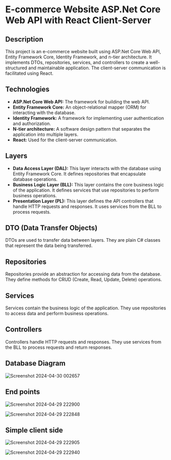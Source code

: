 # E-commerce Website ASP.Net Core Web API with React Client-Server

## Description

This project is an e-commerce website built using ASP.Net Core Web API, Entity Framework Core, Identity Framework, and n-tier architecture. It implements DTOs, repositories, services, and controllers to create a well-structured and maintainable application. The client-server communication is facilitated using React.

## Technologies

- **ASP.Net Core Web API:** The framework for building the web API.
- **Entity Framework Core:** An object-relational mapper (ORM) for interacting with the database.
- **Identity Framework:** A framework for implementing user authentication and authorization.
- **N-tier architecture:** A software design pattern that separates the application into multiple layers.
- **React:** Used for the client-server communication.

## Layers

- **Data Access Layer (DAL):** This layer interacts with the database using Entity Framework Core. It defines repositories that encapsulate database operations.
- **Business Logic Layer (BLL):** This layer contains the core business logic of the application. It defines services that use repositories to perform business operations.
- **Presentation Layer (PL):** This layer defines the API controllers that handle HTTP requests and responses. It uses services from the BLL to process requests.

## DTO (Data Transfer Objects)

DTOs are used to transfer data between layers. They are plain C# classes that represent the data being transferred.

## Repositories

Repositories provide an abstraction for accessing data from the database. They define methods for CRUD (Create, Read, Update, Delete) operations.

## Services

Services contain the business logic of the application. They use repositories to access data and perform business operations.

## Controllers

Controllers handle HTTP requests and responses. They use services from the BLL to process requests and return responses.


## Database Diagram
![Screenshot 2024-04-30 002657](https://github.com/Mohamedelgazzar1312/E-commerce-Api-/assets/153744543/1083698a-ad33-429e-9377-46fd33bc1d65)

## End points 
![Screenshot 2024-04-29 222900](https://github.com/Mohamedelgazzar1312/E-commerce-Api-/assets/153744543/c540fd15-dfa2-40f9-b1b8-e89c63d2f6f9)

![Screenshot 2024-04-29 222848](https://github.com/Mohamedelgazzar1312/E-commerce-Api-/assets/153744543/235e9c16-e455-4151-9482-2fe455e67037)

## Simple client side
![Screenshot 2024-04-29 222905](https://github.com/Mohamedelgazzar1312/E-commerce-Api-/assets/153744543/5b3b087a-8bd7-4ebf-8574-a09b75e697fb)

![Screenshot 2024-04-29 222940](https://github.com/Mohamedelgazzar1312/E-commerce-Api-/assets/153744543/5374d552-677c-4852-bfee-a0c81bbb5a34)



